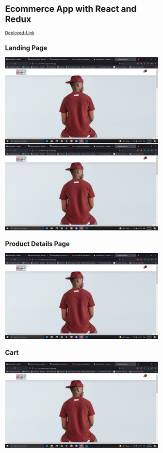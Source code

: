 # Ecommerce App with React and Redux
[Deployed-Link](https://ecommerce-app-01.web.app/)

## Landing Page 
![](images/image1.png)
![](images/image1.png)

## Product Details Page
![](images/image1.png)

## Cart
![](images/image1.png)
